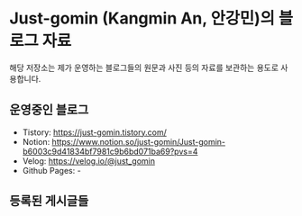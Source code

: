 # Just-gomin (Kangmin An, 안강민)의 블로그 자료

해당 저장소는 제가 운영하는 블로그들의 원문과 사진 등의 자료를 보관하는 용도로 사용합니다.

## 운영중인 블로그

- Tistory: <https://just-gomin.tistory.com/>
- Notion: <https://www.notion.so/just-gomin/Just-gomin-b6003c9d41834bf7981c9b6bd071ba69?pvs=4>
- Velog: <https://velog.io/@just_gomin>
- Github Pages: -

## 등록된 게시글들
